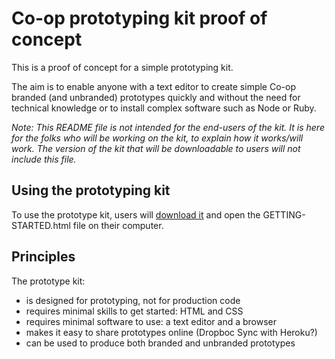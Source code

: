 # Co-op prototyping kit proof of concept

This is a proof of concept for a simple prototyping kit.

The aim is to enable anyone with a text editor to create simple Co-op branded
(and unbranded) prototypes quickly and without the need for technical
knowledge or to install complex software such as Node or Ruby.

*Note: This README file is not intended for the end-users of the kit. It is
here for the folks who will be working on the kit, to explain how it
works/will work. The version of the kit that will be downloadable to users
will not include this file.*

## Using the prototyping kit

To use the prototype kit, users will
[download it](https://github.com/coopdigital/prototype-kit-proof-of-concept/releases/download/0.1.0/prototype-kit.zip)
and open the GETTING-STARTED.html file on their computer.

## Principles

The prototype kit:

  * is designed for prototyping, not for production code
  * requires minimal skills to get started: HTML and CSS
  * requires minimal software to use: a text editor and a browser
  * makes it easy to share prototypes online (Dropboc Sync with Heroku?)
  * can be used to produce both branded and unbranded prototypes
